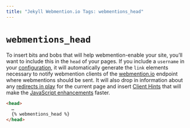 ```yaml
---
title: "Jekyll Webmention.io Tags: webmentions_head"
---
```


# `webmentions_head`

To insert bits and bobs that will help webmention-enable your site, you’ll want to include this in the `head` of your pages. If you include a `username` in your [configuration](/jekyll-webmention_io/configuration), it will automatically generate the `link` elements necessary to notify webmention clients of the [webmention.io](https://webmention.io) endpoint where webmentions should be sent. It will also drop in information about any [redirects in play](/jekyll-webmention_io/configuration#picking-up-redirects) for the current page and insert [Client Hints](http://httpwg.org/http-extensions/client-hints.html) that will make the [JavaScript enhancements](/jekyll-webmention_io/tags/webmentions_js) faster.

```html
<head>
  …
  {% webmentions_head %}
</head>
```